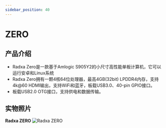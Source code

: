 ```yaml
---
sidebar_position: 40
---
```


# ZERO

## 产品介绍

- Radxa Zero是一款基于Amlogic S905Y2的小尺寸高性能单板计算机，它可以运行安卓和Linux系统
- Radxa Zero拥有一颗4核64位处理器，最高4GB(32bit) LPDDR4内存，支持4k@60 HDMI输出，支持WiFi和蓝牙，板载USB3.0、40-pin GPIO接口。
- 板载USB2.0 OTG接口，支持供电和数据传输。

## 实物照片

**Radxa ZERO**
![Radxa ZERO](/img/zero/zero/Zero_ports.webp)
